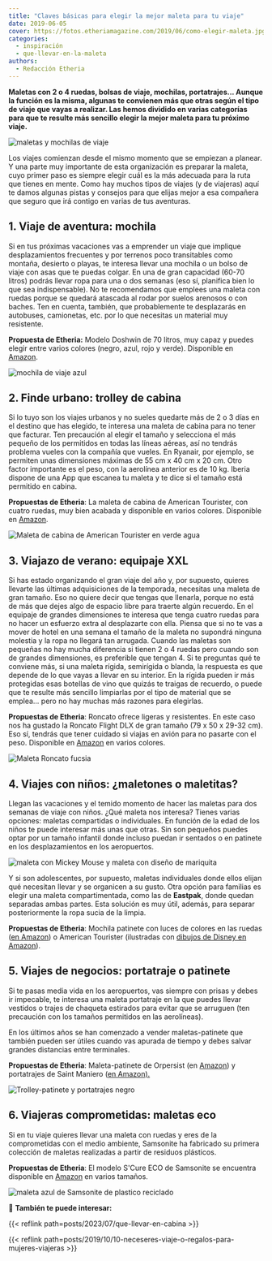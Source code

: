 ```yaml
---
title: "Claves básicas para elegir la mejor maleta para tu viaje"
date: 2019-06-05
cover: https://fotos.etheriamagazine.com/2019/06/como-elegir-maleta.jpg
categories: 
  - inspiración
  - que-llevar-en-la-maleta
authors: 
  - Redacción Etheria
---
```


**Maletas con 2 o 4 ruedas, bolsas de viaje, mochilas, portatrajes... Aunque la función 
es la misma, algunas te convienen más que otras según el tipo de viaje que vayas a 
realizar. Las hemos dividido en varias categorías para que te resulte más sencillo 
elegir la mejor maleta para tu próximo viaje.** 

![maletas y mochilas de viaje](https://fotos.etheriamagazine.com/2019/06/como-elegir-maleta.jpg "Elegir la maleta es el primer paso de comenzar a prepara un viaje.")

Los viajes comienzan desde el mismo momento que se empiezan a planear. Y una parte muy 
importante de esta organización es preparar la maleta, cuyo primer paso es siempre 
elegir cuál es la más adecuada para la ruta que tienes en mente. Como hay muchos tipos 
de viajes (y de viajeras) aquí te damos algunas pistas y consejos para que elijas mejor 
a esa compañera que seguro que irá contigo en varias de tus aventuras. 

## 1\. Viaje de aventura: mochila

Si en tus próximas vacaciones vas a emprender un viaje que implique desplazamientos 
frecuentes y por terrenos poco transitables como montaña, desierto o playas, te interesa 
llevar una mochila o un bolso de viaje con asas que te puedas colgar. En una de gran 
capacidad (60-70 litros) podrás llevar ropa para una o dos semanas (eso sí, planifica 
bien lo que sea indispensable). No te recomendamos que emplees una maleta con ruedas 
porque se quedará atascada al rodar por suelos arenosos o con baches. Ten en cuenta, 
también, que probablemente te desplazarás en autobuses, camionetas, etc. por lo que 
necesitas un material muy resistente. 

**Propuesta de Etheria:** Modelo Doshwin de 70 litros, muy capaz y puedes elegir entre 
varios colores (negro, azul, rojo y verde). Disponible en 
[Amazon](https://amzn.to/3RsoHqc). 

![mochila de viaje azul](https://fotos.etheriamagazine.com/2019/06/maleta-viaje-mochila-trekking.jpg "Mochila de viaje de 70 litros de capacidad disponible en © Amazon.")

## 2\. Finde urbano: trolley de cabina

Si lo tuyo son los viajes urbanos y no sueles quedarte más de 2 o 3 días en el destino 
que has elegido, te interesa una maleta de cabina para no tener que facturar. Ten 
precaución al elegir el tamaño y selecciona el más pequeño de los permitidos en todas 
las líneas aéreas, así no tendrás problema vueles con la compañía que vueles. En 
Ryanair, por ejemplo, se permiten unas dimensiones máximas de 55 cm x 40 cm x 20 cm. 
Otro factor importante es el peso, con la aerolínea anterior es de 10 kg. Iberia dispone 
de una App que escanea tu maleta y te dice si el tamaño está permitido en cabina. 

**Propuestas de Etheria**: La maleta de cabina de American Tourister, con cuatro ruedas, 
muy bien acabada y disponible en varios colores. Disponible en 
[Amazon](https://amzn.to/3LvRaYs). 

![Maleta de cabina de American Tourister en verde agua](https://fotos.etheriamagazine.com/2019/06/maleta-cabina-american-tourister.jpg "Maleta de cabina de American Tourister. © Amazon.")

## 3\. Viajazo de verano: equipaje XXL

Si has estado organizando el gran viaje del año y, por supuesto, quieres llevarte las 
últimas adquisiciones de la temporada, necesitas una maleta de gran tamaño. Eso no 
quiere decir que tengas que llenarla, porque no está de más que dejes algo de espacio 
libre para traerte algún recuerdo. En el equipaje de grandes dimensiones te interesa que 
tenga cuatro ruedas para no hacer un esfuerzo extra al desplazarte con ella. Piensa que 
si no te vas a mover de hotel en una semana el tamaño de la maleta no supondrá ninguna 
molestia y la ropa no llegará tan arrugada. Cuando las maletas son pequeñas no hay mucha 
diferencia si tienen 2 o 4 ruedas pero cuando son de grandes dimensiones, es preferible 
que tengan 4. Si te preguntas qué te conviene más, si una maleta rígida, semirígida o 
blanda, la respuesta es que depende de lo que vayas a llevar en su interior. En la 
rígida pueden ir más protegidas esas botellas de vino que quizás te traigas de recuerdo, 
o puede que te resulte más sencillo limpiarlas por el tipo de material que se emplea... 
pero no hay muchas más razones para elegirlas. 

**Propuestas de Etheria**: Roncato ofrece ligeras y resistentes. En este caso nos ha 
gustado la Roncato Flight DLX de gran tamaño (79 x 50 x 29-32 cm). Eso sí, tendrás que 
tener cuidado si viajas en avión para no pasarte con el peso. Disponible en 
[Amazon](https://amzn.to/46mAn1N) en varios colores. 

![Maleta Roncato fucsia](https://fotos.etheriamagazine.com/2019/06/maleta-roncato-fucsia.jpg "Maleta Roncato fucsia disponible en © Amazon.")

## 4\. Viajes con niños: ¿maletones o maletitas?

Llegan las vacaciones y el temido momento de hacer las maletas para dos semanas de viaje 
con niños. ¿Qué maleta nos interesa? Tienes varias opciones: maletas compartidas o 
individuales. En función de la edad de los niños te puede interesar más unas que otras. 
Sin son pequeños puedes optar por un tamaño infantil donde incluso puedan ir sentados o 
en patinete en los desplazamientos en los aeropuertos. 

![maleta con Mickey Mouse y maleta con diseño de mariquita](https://fotos.etheriamagazine.com/2019/06/maletas-ninos.jpg "Divertidas maletas para niños disponibles en © Amazon.")

Y si son adolescentes, por supuesto, maletas individuales donde ellos elijan qué 
necesitan llevar y se organicen a su gusto. Otra opción para familias es elegir una 
maleta compartimentada, como las de **Eastpak**, donde quedan separadas ambas partes. 
Esta solución es muy útil, además, para separar posteriormente la ropa sucia de la 
limpia. 

**Propuestas de Etheria**: Mochila patinete con luces de colores en las ruedas ([en 
Amazon](https://amzn.to/3Ls1Qaj)) o American Tourister (ilustradas con [dibujos de 
Disney en Amazon](https://amzn.to/3Put950)). 

## 5\. Viajes de negocios: portatraje o patinete

Si te pasas media vida en los aeropuertos, vas siempre con prisas y debes ir impecable, 
te interesa una maleta portatraje en la que puedes llevar vestidos o trajes de chaqueta 
estirados para evitar que se arruguen (ten precaución con los tamaños permitidos en las 
aerolíneas). 

En los últimos años se han comenzado a vender maletas-patinete que también pueden ser 
útiles cuando vas apurada de tiempo y debes salvar grandes distancias entre terminales. 

**Propuestas de Etheria**: Maleta-patinete de Orpersist (en 
[Amazon](https://amzn.to/3t7Lopo)) y portatrajes de Saint Maniero ([en 
Amazon).](https://amzn.to/2JSyEeD) 

![Trolley-patinete y portatrajes negro](https://fotos.etheriamagazine.com/2019/06/maleta-patinete-portatrajes.jpg "Trolley-patinete y portatrajes, disponibles en © Amazon.")

## 6\. Viajeras comprometidas: maletas eco

Si en tu viaje quieres llevar una maleta con ruedas y eres de la comprometidas con el 
medio ambiente, Samsonite ha fabricado su primera colección de maletas realizadas a 
partir de residuos plásticos. 

**Propuestas de Etheria**: El modelo S'Cure ECO de Samsonite se encuentra disponible en 
[Amazon](https://amzn.to/3PpQOUq) en varios tamaños. 

![maleta azul de Samsonite de plastico reciclado](https://fotos.etheriamagazine.com/2019/06/maleta-sostenible-samsonite.jpg "Modelo ecosostenible de Samsonite que se puede comprar en © Amazon.")

📌 **También te puede interesar:** 

{{< reflink path=posts/2023/07/que-llevar-en-cabina >}} 

{{< reflink path=posts/2019/10/10-neceseres-viaje-o-regalos-para-mujeres-viajeras >}}
